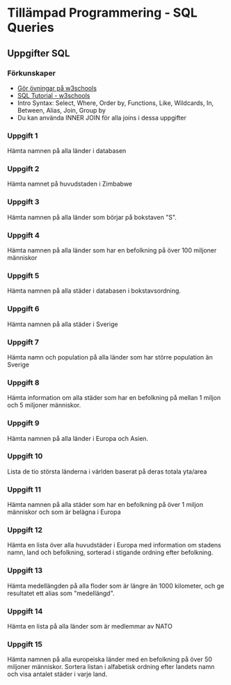# Tillämpad Programmering - SQL Queries

## Uppgifter SQL

### Förkunskaper

- [Gör övningar på w3schools](https://www.w3schools.com/sql/exercise.asp)
- [SQL Tutorial - w3schools](https://www.w3schools.com/sql/)
- Intro Syntax: Select, Where, Order by, Functions, Like, Wildcards, In, Between, Alias, Join, Group by
- Du kan använda INNER JOIN för alla joins i dessa uppgifter

### Uppgift 1

Hämta namnen på alla länder i databasen

### Uppgift 2

Hämta namnet på huvudstaden i Zimbabwe

### Uppgift 3

Hämta namnen på alla länder som börjar på bokstaven "S".

### Uppgift 4

Hämta namnen på alla länder som har en befolkning på över 100 miljoner människor

### Uppgift 5

Hämta namnen på alla städer i databasen i bokstavsordning.

### Uppgift 6

Hämta namnen på alla städer i Sverige

### Uppgift 7

Hämta namn och population på alla länder som har större population än Sverige

### Uppgift 8

Hämta information om alla städer som har en befolkning på mellan 1 miljon och 5 miljoner människor.

### Uppgift 9

Hämta namnen på alla länder i Europa och Asien.

### Uppgift 10

Lista de tio största länderna i världen baserat på deras totala yta/area

### Uppgift 11

Hämta namnen på alla städer som har en befolkning på över 1 miljon människor och som är belägna i Europa

### Uppgift 12

Hämta en lista över alla huvudstäder i Europa med information om stadens namn, land och befolkning, sorterad i stigande ordning efter befolkning.

### Uppgift 13

Hämta medellängden på alla floder som är längre än 1000 kilometer, och ge resultatet ett alias som "medellängd".

### Uppgift 14

Hämta en lista på alla länder som är medlemmar av NATO

### Uppgift 15

Hämta namnen på alla europeiska länder med en befolkning på över 50 miljoner människor.
Sortera listan i alfabetisk ordning efter landets namn och visa antalet städer i varje land.
